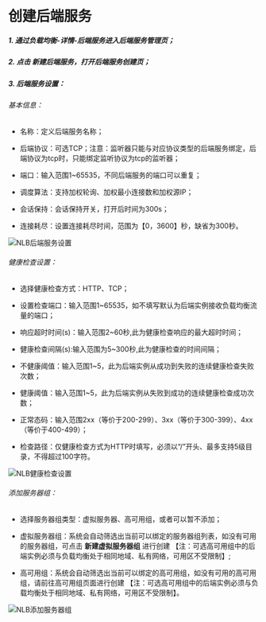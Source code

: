 # 创建后端服务

##### 1. 通过负载均衡-详情-后端服务进入后端服务管理页；

##### 2. 点击 **新建后端服务**，打开后端服务创建页；

##### 3. 后端服务设置：
	
###### 基本信息：
	
- 名称：定义后端服务名称；
	
- 后端协议：可选TCP；注意：监听器只能与对应协议类型的后端服务绑定，后端协议为tcp时，只能绑定监听协议为tcp的监听器；

- 端口：输入范围1~65535，不同后端服务的端口可以重复；

- 调度算法：支持加权轮询、加权最小连接数和加权源IP；

- 会话保持：会话保持开关，打开后时间为300s；
	
- 连接耗尽：设置连接耗尽时间，范围为【0，3600】秒，缺省为300秒。

![NLB后端服务设置](../../../../image/Networking/NLB/NLB-028.png)

###### 健康检查设置：

- 选择健康检查方式：HTTP、TCP；

- 设置检查端口：输入范围1~65535，如不填写默认为后端实例接收负载均衡流量的端口；

- 响应超时时间(s)：输入范围2~60秒,此为健康检查响应的最大超时时间；

- 健康检查间隔(s):输入范围为5~300秒,此为健康检查的时间间隔；

- 不健康阈值：输入范围1~5，此为后端实例从成功到失败的连续健康检查失败次数；

- 健康阈值：输入范围1~5，此为后端实例从失败到成功的连续健康检查成功次数；

- 正常态码：输入范围2xx（等价于200-299）、3xx（等价于300-399）、4xx（等价于400-499）；

- 检查路径：仅健康检查方式为HTTP时填写，必须以“/”开头、最多支持5级目录，不得超过100字符。

![NLB健康检查设置](../../../../image/Networking/NLB/NLB-BackHealth.png)	

###### 添加服务器组：

- 选择服务器组类型：虚拟服务器、高可用组，或者可以暂不添加；

- 虚拟服务器组：系统会自动筛选出当前可以绑定的服务器组列表，如没有可用的服务器组，可点击 **新建虚拟服务器组** 进行创建
【注：可选高可用组中的后端实例必须与负载均衡处于相同地域、私有网络，可用区不受限制】;

- 高可用组：系统会自动筛选出当前可以绑定的高可用组，如没有可用的高可用组，请前往高可用组页面进行创建
【注：可选高可用组中的后端实例必须与负载均衡处于相同地域、私有网络，可用区不受限制】。

![NLB添加服务器组](../../../../image/Networking/NLB/NLB-BackVS.png)


